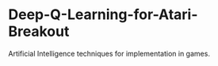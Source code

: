 # Deep-Q-Learning-for-Atari-Breakout
Artificial Intelligence techniques for implementation in games. 
